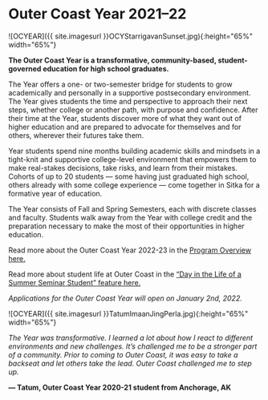 # Outer Coast Year 2021–22

<!-- This inserts the image -->
![OCYEAR]({{ site.imagesurl }}OCYStarrigavanSunset.jpg){:height="65%" width="65%"}

**The Outer Coast Year is a transformative, community-based, student-governed education for high school graduates.**
 
The Year offers a one- or two-semester bridge for students to grow academically and personally in a supportive postsecondary  environment. The Year gives students the time and perspective to approach their next steps, whether college or another path, with purpose and confidence. After their time at the Year, students discover more of what they want out of higher education and are prepared to advocate for themselves and for others, wherever their futures take them. 
 
Year students spend nine months building academic skills and mindsets in a tight-knit and supportive college-level environment that empowers them to make real-stakes decisions, take risks, and learn from their mistakes. Cohorts of up to 20 students — some having just graduated high school, others already with some college experience — come together in Sitka for a formative year of education.
 
The Year consists of Fall and Spring Semesters, each with discrete classes and faculty. Students walk away from the Year with college credit and the preparation necessary to make the most of their opportunities in higher education.
 
Read more about the Outer Coast Year 2022-23 in the [Program Overview here.](https://docs.google.com/document/d/1p2oNBF6IK219PfPi20fWG11NSAwKPELHmzPPIarbcv8/edit?usp=sharing)

Read more about student life at Outer Coast in the [“Day in the Life of a Summer Seminar Student” feature here.](https://mailchi.mp/2150ea1f950c/a-day-in-the-life-of-an-outer-coast-student?e=[UNIQID])
 
*Applications for the Outer Coast Year will open on January 2nd, 2022.*
 
<!-- This inserts the image -->
![OCYEAR]({{ site.imagesurl }}TatumImaanJingPerla.jpg){:height="65%" width="65%"}
 
*The Year was transformative. I learned a lot about how I react to different environments and new challenges. It’s challenged me to be a stronger part of a community. Prior to coming to Outer Coast, it was easy to take a backseat and let others take the lead. Outer Coast challenged me to step up.*

**— Tatum, Outer Coast Year 2020-21 student from Anchorage, AK**
